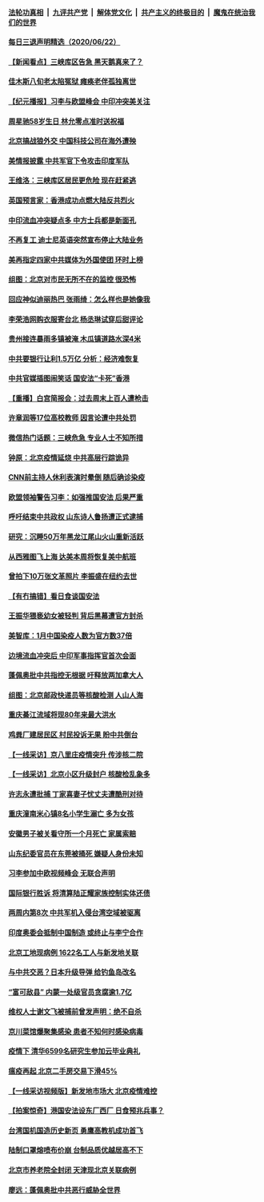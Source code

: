 ####  [法轮功真相](../../../../basic/blob/master/README.md?t=06231131) &nbsp;|&nbsp; [九评共产党](../../../../9ping.md/blob/master/README.md?t=06231131) &nbsp;|&nbsp; [解体党文化](../../../../jtdwh.md/blob/master/README.md?t=06231131)  &nbsp;|&nbsp; [共产主义的终极目的](../../../../gczydzjmd.md/blob/master/README.md?t=06231131) &nbsp;|&nbsp; [魔鬼在统治我们的世界](../../../../mgztzwmdsj.md/blob/master/README.md?t=06231131) 

#### [每日三退声明精选（2020/06/22）](../pages/nsc413/n12205534.md?t=06231131) 

#### [【新闻看点】三峡库区告急 黑天鹅真来了？](../pages/nsc413/n12205008.md?t=06231131) 

#### [佳木斯八旬老太陷冤狱 瘫痪老伴孤独离世](../pages/nsc413/n12203870.md?t=06231131) 

#### [【纪元播报】习李与欧盟峰会 中印冲突美关注](../pages/nsc413/n12205264.md?t=06231131) 

#### [周星驰58岁生日 林允零点准时送祝福](../pages/nsc413/n12205203.md?t=06231131) 

#### [北京搞战狼外交 中国科技公司在海外遭殃](../pages/nsc413/n12204846.md?t=06231131) 

#### [美情报披露 中共军官下令攻击印度军队](../pages/nsc413/n12205206.md?t=06231131) 

#### [王维洛：三峡库区居民更危险 现在赶紧逃](../pages/nsc413/n12205132.md?t=06231131) 

#### [英国预言家：香港成功点燃大陆反共烈火](../pages/nsc413/n12205226.md?t=06231131) 

#### [中印流血冲突疑点多 中方士兵都是新面孔](../pages/nsc413/n12205147.md?t=06231131) 

#### [不再复工 迪士尼英语突然宣布停止大陆业务](../pages/nsc413/n12205053.md?t=06231131) 

#### [美再指定四家中共媒体为外国使团 环时上榜](../pages/nsc413/n12205059.md?t=06231131) 

#### [组图：北京对市民无所不在的监控 很恐怖](../pages/nsc413/n12204898.md?t=06231131) 

#### [回应神似迪丽热巴 张雨绮：怎么样也是她像我](../pages/nsc413/n12205054.md?t=06231131) 

#### [李荣浩网购衣服寄台北 杨丞琳试穿后甜评论](../pages/nsc413/n12204710.md?t=06231131) 

#### [贵州接连暴雨多镇被淹 木瓜镇道路水深4米](../pages/nsc413/n12205057.md?t=06231131) 

#### [中共要银行让利1.5万亿 分析：经济难恢复](../pages/nsc413/n12204796.md?t=06231131) 

#### [中共官媒插图闹笑话 国安法“卡死”香港](../pages/nsc413/n12204819.md?t=06231131) 

#### [【重播】白宫简报会：过去周末上百人遭枪击](../pages/nsc413/n12204458.md?t=06231131) 

#### [许章润等17位高校教师 因言论遭中共处罚](../pages/nsc413/n12204547.md?t=06231131) 

#### [微信热门话题：三峡危急 专业人士不知所措](../pages/nsc413/n12204378.md?t=06231131) 

#### [钟原：北京疫情延烧 中共高层行踪诡异](../pages/nsc413/n12204828.md?t=06231131) 

#### [CNN前主持人休利表演时晕倒 随后确诊染疫](../pages/nsc413/n12204739.md?t=06231131) 

#### [欧盟领袖警告习李：如强推国安法 后果严重](../pages/nsc413/n12204750.md?t=06231131) 

#### [呼吁结束中共政权 山东诗人鲁扬遭正式逮捕](../pages/nsc413/n12204751.md?t=06231131) 

#### [研究：沉睡50万年黑龙江尾山火山重新活跃](../pages/nsc413/n12204479.md?t=06231131) 

#### [从西雅图飞上海 达美本周将恢复美中航班](../pages/nsc413/n12204640.md?t=06231131) 

#### [曾拍下10万张文革照片 李振盛在纽约去世](../pages/nsc413/n12204723.md?t=06231131) 

#### [【有冇搞错】看日食谈国安法](../pages/nsc413/n12204691.md?t=06231131) 

#### [王振华猥亵幼女被轻判 背后黑幕遭官方封杀](../pages/nsc413/n12204450.md?t=06231131) 

#### [美智库：1月中国染疫人数为官方数37倍](../pages/nsc413/n12204650.md?t=06231131) 

#### [边境流血冲突后 中印军事指挥官首次会面](../pages/nsc413/n12204638.md?t=06231131) 

#### [蓬佩奥批中共指控无根据 吁释放两加拿大人](../pages/nsc413/n12204564.md?t=06231131) 

#### [组图：北京邮政快递员等核酸检测 人山人海](../pages/nsc413/n12204212.md?t=06231131) 

#### [重庆綦江流域将现80年来最大洪水](../pages/nsc413/n12203735.md?t=06231131) 

#### [鸡粪厂建居民区 村民投诉无果 盼中共倒台](../pages/nsc413/n12204304.md?t=06231131) 

#### [【一线采访】京八里庄疫情突升 传涉核二院](../pages/nsc413/n12204209.md?t=06231131) 

#### [【一线采访】北京小区升级封户 核酸检乱象多](../pages/nsc413/n12203626.md?t=06231131) 

#### [许志永遭批捕 丁家喜妻子忧丈夫遭酷刑对待](../pages/nsc413/n12204072.md?t=06231131) 

#### [重庆潼南米心镇8名小学生溺亡 多为女孩](../pages/nsc413/n12203873.md?t=06231131) 

#### [安徽男子被关看守所一个月死亡 家属索赔](../pages/nsc413/n12203973.md?t=06231131) 

#### [山东纪委官员在东莞被捅死 嫌疑人身份未知](../pages/nsc413/n12203786.md?t=06231131) 

#### [习李参加中欧视频峰会 无联合声明](../pages/nsc413/n12203689.md?t=06231131) 

#### [国际银行胜诉 将清算陆正耀家族控制实体还债](../pages/nsc413/n12203861.md?t=06231131) 

#### [两周内第8次 中共军机入侵台湾空域被驱离](../pages/nsc413/n12203815.md?t=06231131) 

#### [印度奥委会抵制中国制造 或终止与李宁合作](../pages/nsc413/n12203212.md?t=06231131) 

#### [北京工地现病例 1622名工人与新发地关联](../pages/nsc413/n12203814.md?t=06231131) 

#### [与中共交恶？日本升级导弹 给钓鱼岛改名](../pages/nsc413/n12203668.md?t=06231131) 

#### [“富可敌县” 内蒙一处级官员贪腐逾1.7亿](../pages/nsc413/n12203246.md?t=06231131) 

#### [维权人士谢文飞被捕前曾发声明：绝不自杀](../pages/nsc413/n12203338.md?t=06231131) 

#### [京川菜馆爆聚集感染 患者不知何时感染病毒](../pages/nsc413/n12203231.md?t=06231131) 

#### [疫情下 清华6599名研究生参加云毕业典礼](../pages/nsc413/n12202984.md?t=06231131) 

#### [瘟疫再起 北京二手房交易下滑45%](../pages/nsc413/n12202697.md?t=06231131) 

#### [【一线采访视频版】新发地市场大 北京疫情难控](../pages/nsc413/n12201464.md?t=06231131) 

#### [【拍案惊奇】港国安法设东厂西厂 日食预兆兵事？](../pages/nsc413/n12202762.md?t=06231131) 

#### [台湾国机国造历史新页 勇鹰高教机成功首飞](../pages/nsc413/n12202865.md?t=06231131) 

#### [陆制口罩熔喷布价崩 台制品质优越居高不下](../pages/nsc413/n12202982.md?t=06231131) 

#### [北京市养老院全封闭 天津现北京关联病例](../pages/nsc413/n12202933.md?t=06231131) 


#### [廖远：蓬佩奥批中共恶行威胁全世界](../pages/nsc413/n12202827.md?t=06231131) 

